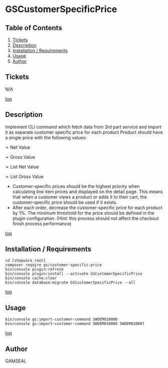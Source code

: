 # GSCustomerSpecificPrice
  
## Table of Contents  
1. [Tickets](#tickets)
2. [Description](#description)
3. [Installation / Requirements](#installation-requirements)
4. [Usage](#usage)
5. [Author](#author)
  
## Tickets  
N/A
  
[top](#table-of-contents)  
  
## Description  
Implement CLI command which fetch data from 3rd part service and import it as separate customer specific price for each product
Product should have a single price with the following values:

➢ Net Value

➢ Gross Value

➢ List Net Value

➢ List Gross Value

 - Customer-specific prices should be the highest priority when calculating line item prices and displayed on the detail page. This means that when a customer views a product or adds it to their cart, the customer-specific
   price should be used if it exists.
 - After each order, decrease the customer-specific price for each product by 1%. The minimum threshold for the price should be defined in the plugin configuration. (Hint: this process should not affect the checkout finish
   process performance)
  
[top](#table-of-contents)  
  
## Installation / Requirements  
```
cd [shopware_root]
composer require gs/customer-specific-price
bin/console plugin:refresh
bin/console plugin:install --activate GSCustomerSpecificPrice
bin/console cache:clear
bin/console database:migrate GSCustomerSpecificPrice --all
```
  
[top](#table-of-contents)

## Usage
```
bin/console gs:import-customer-command SWDEMO10000
bin/console gs:import-customer-command SWDEMO10000 SWDEMO10007
```

[top](#table-of-contents)
  
## Author  
GAMSEAL
